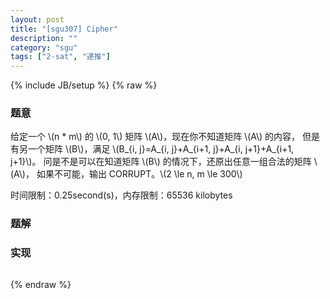 ```yaml
---
layout: post
title: "[sgu307] Cipher"
description: ""
category: "sgu"
tags: ["2-sat", "递推"]
---
```

{% include JB/setup %}
{% raw %}

### 题意

给定一个 \\(n * m\\) 的 \\(0, 1\\) 矩阵 \\(A\\)，现在你不知道矩阵 \\(A\\) 的内容，
但是有另一个矩阵 \\(B\\)，满足 \\(B\_{i, j}=A\_{i, j}+A\_{i+1, j}+A\_{i, j+1}+A\_{i+1, j+1}\\)。
问是不是可以在知道矩阵 \\(B\\) 的情况下，还原出任意一组合法的矩阵 \\(A\\)，
如果不可能，输出 CORRUPT。\\(2 \le n, m \le 300\\)

时间限制：0.25second(s)，内存限制：65536 kilobytes

### 题解


### 实现

```cpp
```

{% endraw %}

